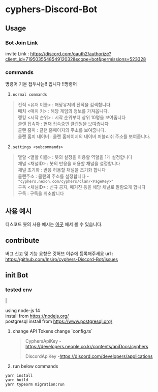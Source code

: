 # cyphers-Discord-Bot


## Usage

### Bot Join Link

invite Link : https://discord.com/oauth2/authorize?client_id=719503554854912032&scope=bot&permissions=523328
### commands

명령어 기본 접두사는!! 입니다
 !!명령어 

1. `normal commands`

> 전적 <유저 이름> : 해당유저의 전적을 검색합니다.  
> 매치 <매치 키> : 해당 게임의 정보를 가져옵니다.  
> 랭킹 <시작 순위> : 시작 순위부터 상위 10명을 보여줍니다  
> 클랜 접속자 : 현재 접속중인 클랜원을 보여줍니다  
> 클랜 홈피 : 클랜 홈페이지의 주소를 보여줍니다.  
> 클랜 홈피 네이버 : 클랜 홈페이지의 네이버 퍼블리쉬 주소를 보여줍니다.

2. `settings <subcommands>`

> 열할 <열할 이름> : 봇의 설정을 허용할 역할을 1개 설정합니다  
> 채널 <채널ID> : 봇의 반응을 허용할 채널을 설정합니다  
> 채널 초기화 : 반응 허용할 채널을 초기화 합니다  
> 클랜주소 <PageKey>: 클랜의 주소를 설정합니다 - `"cyphers.nexon.com/cyphers/clan/<PageKey>"`  
> 구독 <채널ID> : 신규 공지, 매거진 등을 해당 채널로 알람오게 합니다  
> 구독 : 구독을 취소합니다
## 사용 예시
디스코드 봇의 사용 예시는 [이곳](./document/preview/preview.md) 에서 볼 수 있습니다.


## contribute
버그 신고 및 기능 요청은 깃허브 이슈에 등록해주세요
url : https://github.com/Insiro/cyphers-Discord-Bot/issues

## init Bot

### tested env
|

using node-js 14  
install from https://nodejs.org/  
postgresql
install from https://www.postgresql.org/

1. change API Tokens
   change \`config.ts\`

    > CyphersApiKey -https://developers.neople.co.kr/contents/apiDocs/cyphers
    >
    > DiscordApiKey -https://discord.com/developers/applications

2. run below commands

```
yarn install
yarn build
yarn typeorm migration:run
```
